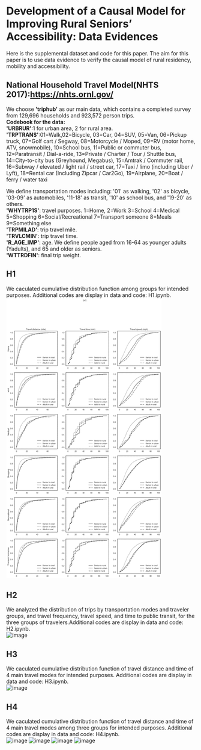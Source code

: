 # Development of a Causal Model for Improving Rural Seniors’ Accessibility: Data Evidences
Here is the supplemental dataset and code for this paper. The aim for this paper is to use data evidence to verify the causal model of rural residency, mobility and accessibility.
## National Household Travel Model(NHTS 2017):https://nhts.ornl.gov/
We choose **'triphub'** as our main data, which contains a completed survey from 129,696 households and 923,572 person trips.    
**Codebook for the data:**  
**'URBRUR'**:1 for urban area, 2 for rural area.  
**'TRPTRANS'**:01=Walk,02=Bicycle, 03=Car, 04=SUV, 05=Van, 06=Pickup truck, 07=Golf cart / Segway, 08=Motorcycle / Moped, 09=RV (motor home, ATV, snowmobile), 10=School bus, 11=Public or commuter bus, 12=Paratransit / Dial-a-ride, 13=Private / Charter / Tour / Shuttle bus, 14=City-to-city bus (Greyhound, Megabus), 15=Amtrak / Commuter rail, 16=Subway / elevated / light rail / street car, 17=Taxi / limo (including Uber / Lyft), 18=Rental car (Including Zipcar / Car2Go), 19=Airplane, 20=Boat / ferry / water taxi  

We define transportation modes including: '01' as walking, '02' as bicycle, '03-09' as automobiles, '11-18' as transit, '10' as school bus, and '19-20' as others.  
**'WHYTRP1S'**: travel purposes. 1=Home, 2=Work 3=School 4=Medical 5=Shopping 6=Social/Recreational 7=Transport someone 8=Meals 9=Something else  
**'TRPMILAD'**: trip travel mile.  
**'TRVLCMIN'**: trip travel time.  
**'R_AGE_IMP'**: age. We define people aged from 16-64 as younger adults (Yadults), and 65 and older as seniors.  
**'WTTRDFIN'**: final trip weight.
## H1
We caculated cumulative distribution function among groups for intended purposes. Additional codes are display in data and code: H1.ipynb.  
![image](https://github.com/KELISBU/accessibility-among-seniors-in-rura-l-area/blob/main/data%20and%20code/H1.png#w80)

## H2
We analyzed the distribution of trips by transportation modes and traveler groups, and travel frequency, travel speed, and time to public transit, for the three groups of travelers.Additional codes are display in data and code: H2.ipynb.  
![image](https://github.com/KELISBU/accessibility-among-seniors-in-rura-l-area/assets/130044827/1af6f436-4d80-453a-aecc-ad79c662dce4)
## H3
We caculated cumulative distribution function of travel distance and time of 4 main travel modes for intended purposes. Additional codes are display in data and code: H3.ipynb.  
![image](https://github.com/KELISBU/accessibility-among-seniors-in-rura-l-area/assets/130044827/13e9b0a5-d407-42dc-9a12-876f99d2f5b5)

## H4
We caculated cumulative distribution function of travel distance and time of 4 main travel modes among three groups for intended purposes. Additional codes are display in data and code: H4.ipynb.  
![image](https://github.com/KELISBU/accessibility-among-seniors-in-rura-l-area/assets/130044827/c2b5fcc1-440c-4ff3-bbe7-4ad0f448690f)
![image](https://github.com/KELISBU/accessibility-among-seniors-in-rura-l-area/assets/130044827/c8e25f4b-1f69-453a-b2dd-559a852ca1fe)
![image](https://github.com/KELISBU/accessibility-among-seniors-in-rura-l-area/assets/130044827/a5d9e269-d6ca-42ee-8891-afd0371bcd9a)
![image](https://github.com/KELISBU/accessibility-among-seniors-in-rura-l-area/assets/130044827/5296a5a1-87eb-46b5-be64-163645d96da9)



